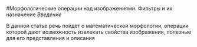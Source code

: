#Морфологические операции над изображениями. Фильтры и их назначение
_Введение_  
  
В данной статье речь пойдёт о математической морфологии, операции которой дают возможность извлекать свойства изображения, полезные для его представления и описания
